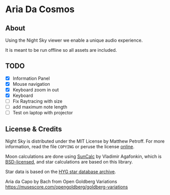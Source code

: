 # Aria Da Cosmos

## About

Using the Night Sky viewer we enable a unique audio experience.

It is meant to be run offline so all assets are included.

## TODO
  - [X] Information Panel
  - [X] Mouse navigation
  - [X] Keyboard zoom in out
  - [X] Keyboard 
  - [ ] Fix Raytracing with size 
  - [ ] add maximum note length
  - [ ] Test on laptop with projector
## License & Credits

Night Sky is distributed under the MIT License by Matthew Petroff. For more information, read the file `COPYING` or peruse the license [online](http://www.opensource.org/licenses/MIT).

Moon calculations are done using [SunCalc](https://github.com/mourner/suncalc) by Vladimir Agafonkin, which is [BSD-licensed](https://github.com/mourner/suncalc/blob/master/LICENSE), and star calculations are based on this library.

Star data is based on the [HYG star database archive](https://github.com/astronexus/HYG-Database).

Aria da Capo by Bach from Open Goldberg Variations https://musescore.com/opengoldberg/goldberg-variations
